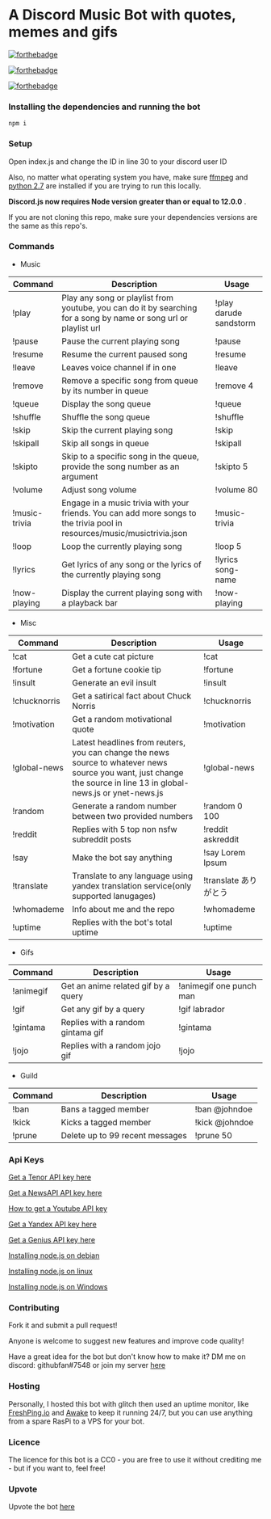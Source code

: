 # A Discord Music Bot with quotes, memes and gifs

[![forthebadge](https://forthebadge.com/images/badges/cc-0.svg)](https://github.com/githubfan/TheEverythingBot/blob/master/LICENSE)

[![forthebadge](https://forthebadge.com/images/badges/built-with-love.svg)](https://github.com/githubfan/TheEverythingBot)

[![forthebadge](https://forthebadge.com/images/badges/made-with-javascript.svg)](https://github.com/githubfan/TheEverythingBot)

### Installing the dependencies and running the bot

`npm i`

### Setup

Open index.js and change the ID in line 30 to your discord user ID

Also, no matter what operating system you have, make sure [ffmpeg](https://www.ffmpeg.org/download.html) and [python 2.7](https://www.python.org/downloads/) are installed if you are trying to run this locally.

**Discord.js now requires Node version greater than or equal to 12.0.0** .

If you are not cloning this repo, make sure your dependencies versions are the same as this repo's.

### Commands

- Music

| Command       | Description                                                                                                               | Usage                  |
| ------------- | ------------------------------------------------------------------------------------------------------------------------- | ---------------------- |
| !play         | Play any song or playlist from youtube, you can do it by searching for a song by name or song url or playlist url         | !play darude sandstorm |
| !pause        | Pause the current playing song                                                                                            | !pause                 |
| !resume       | Resume the current paused song                                                                                            | !resume                |
| !leave        | Leaves voice channel if in one                                                                                            | !leave                 |
| !remove       | Remove a specific song from queue by its number in queue                                                                  | !remove 4              |
| !queue        | Display the song queue                                                                                                    | !queue                 |
| !shuffle      | Shuffle the song queue                                                                                                    | !shuffle               |
| !skip         | Skip the current playing song                                                                                             | !skip                  |
| !skipall      | Skip all songs in queue                                                                                                   | !skipall               |
| !skipto       | Skip to a specific song in the queue, provide the song number as an argument                                              | !skipto 5              |
| !volume       | Adjust song volume                                                                                                        | !volume 80             |
| !music-trivia | Engage in a music trivia with your friends. You can add more songs to the trivia pool in resources/music/musictrivia.json | !music-trivia          |
| !loop         | Loop the currently playing song                                                                                           | !loop 5                |
| !lyrics       | Get lyrics of any song or the lyrics of the currently playing song                                                        | !lyrics song-name      |
| !now-playing  | Display the current playing song with a playback bar                                                                      | !now-playing           |

- Misc

| Command      | Description                                                                                                                                                         | Usage                 |
| ------------ | ------------------------------------------------------------------------------------------------------------------------------------------------------------------- | --------------------- |
| !cat         | Get a cute cat picture                                                                                                                                              | !cat                  |
| !fortune     | Get a fortune cookie tip                                                                                                                                            | !fortune              |
| !insult      | Generate an evil insult                                                                                                                                             | !insult               |
| !chucknorris | Get a satirical fact about Chuck Norris                                                                                                                             | !chucknorris          |
| !motivation  | Get a random motivational quote                                                                                                                                     | !motivation           |
| !global-news | Latest headlines from reuters, you can change the news source to whatever news source you want, just change the source in line 13 in global-news.js or ynet-news.js | !global-news          |
| !random      | Generate a random number between two provided numbers                                                                                                               | !random 0 100         |
| !reddit      | Replies with 5 top non nsfw subreddit posts                                                                                                                         | !reddit askreddit     |
| !say         | Make the bot say anything                                                                                                                                           | !say Lorem Ipsum      |
| !translate   | Translate to any language using yandex translation service(only supported lanugages)                                                                                | !translate ありがとう |
| !whomademe   | Info about me and the repo                                                                                                                                          | !whomademe            |
| !uptime      | Replies with the bot's total uptime                                                                                                                                 | !uptime               |

- Gifs

| Command   | Description                         | Usage                   |
| --------- | ----------------------------------- | ----------------------- |
| !animegif | Get an anime related gif by a query | !animegif one punch man |
| !gif      | Get any gif by a query              | !gif labrador           |
| !gintama  | Replies with a random gintama gif   | !gintama                |
| !jojo     | Replies with a random jojo gif      | !jojo                   |

- Guild

| Command | Description                     | Usage          |
| ------- | ------------------------------- | -------------- |
| !ban    | Bans a tagged member            | !ban @johndoe  |
| !kick   | Kicks a tagged member           | !kick @johndoe |
| !prune  | Delete up to 99 recent messages | !prune 50      |

### Api Keys

[Get a Tenor API key here](https://tenor.com/developer/keyregistration)

[Get a NewsAPI API key here](https://newsapi.org/)

[How to get a Youtube API key](https://developers.google.com/youtube/v3/getting-started)

[Get a Yandex API key here](https://translate.yandex.com/developers/keys)

[Get a Genius API key here](https://genius.com/api-clients/new)

[Installing node.js on debian](https://www.digitalocean.com/community/tutorials/how-to-set-up-a-node-js-application-for-production-on-debian-9)

[Installing node.js on linux](https://www.geeksforgeeks.org/installation-of-node-js-on-linux/)

[Installing node.js on Windows](https://treehouse.github.io/installation-guides/windows/node-windows.html)

### Contributing

Fork it and submit a pull request!

Anyone is welcome to suggest new features and improve code quality!

Have a great idea for the bot but don't know how to make it? DM me on discord: githubfan#7548 or join my server [here](https://discord.com/invite/j7qhMgF)

### Hosting

Personally, I hosted this bot with glitch then used an uptime monitor, like [FreshPing.io](https://freshping.io) and [Awake](https://awake.glitch.me)
to keep it running 24/7, but you can use anything from a spare RasPi to a VPS for your bot.

### Licence

The licence for this bot is a CC0 - you are free to use it without crediting me - but if you want to, feel free!

### Upvote

Upvote the bot [here](https://top.gg/bot/711956017319247942)
